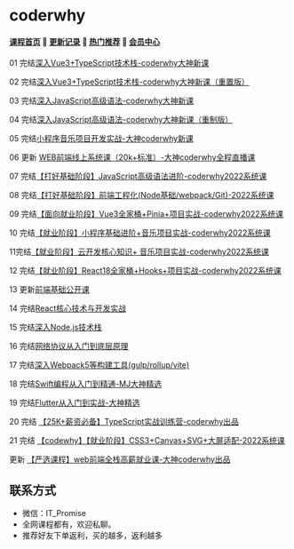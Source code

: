 # coderwhy

#### [**课程首页**](../../README.md) 💖 [**更新记录**](./gxjl.md) 💖 [**热门推荐**](./rmtj.md) 💖 [**会员中心**](./vip.md)

01 完结[深入Vue3+TypeScript技术栈-coderwhy大神新课](https://ke.qq.com/course/3453141)

02 完结[深入Vue3+TypeScript技术栈-coderwhy大神新课（重置版）](https://ke.qq.com/course/3453141)

03 完结[深入JavaScript高级语法-coderwhy大神新课](https://ke.qq.com/course/3619571)

04 完结[深入JavaScript高级语法-coderwhy大神新课（重制版）](http://leaaiv.cn/project-1/doc-18/深入JavaScript高级语法-coderwhy大神新课)

05 完结[小程序音乐项目开发实战-大神coderwhy新课](https://ke.qq.com/course/4162214)

06 更新 [WEB前端线上系统课（20k+标准）-大神coderwhy全程直播课](https://haohuo.jinritemai.com/views/product/detail?id=3538353127273142590)

07 完结[【打好基础阶段】JavaScript高级语法进阶-coderwhy2022系统课](https://ke.qq.com/course/5348790)

08 完结[【打好基础阶段】前端工程化(Node基础/webpack/Git)-2022系统课](https://ke.qq.com/course/5095837)

09 完结[【面向就业阶段】Vue3全家桶+Pinia+项目实战-coderwhy2022系统课](https://ke.qq.com/course/5348743)

10 完结[【就业阶段】小程序基础进阶+音乐项目实战-coderwhy2022系统课](https://ke.qq.com/course/5348776#term_id=105528529)

11完结[【就业阶段】云开发核心知识+ 音乐项目实战-coderwhy2022系统课](https://ke.qq.com/course/5348790)

12 完结[【就业阶段】React18全家桶+Hooks+项目实战-coderwhy2022系统课](https://ke.qq.com/course/5348785#term_id=105528541)

13 更新[前端基础公开课](https://ke.qq.com/course/4903388)

14 完结[React核心技术与开发实战](https://ke.qq.com/course/2555753)

15 完结[深入Node.js技术栈](https://ke.qq.com/course/3025600)

16 完结[网络协议从入门到底层原理](https://ke.qq.com/course/2900359)

17 完结[深入Webpack5等构建工具(gulp/rollup/vite)](https://ke.qq.com/course/3135768)

18 完结[Swift编程从入门到精通-MJ大神精选](https://ke.qq.com/course/392094)

19 完结[Flutter从入门到实战-大神精选](https://ke.qq.com/course/469774)

20 完结 [【25K+薪资必备】TypeScript实战训练营-coderwhy出品](https://ke.qq.com/course/package/78117)

21 完结 [【codewhy】【就业阶段】CSS3+Canvas+SVG+大屏适配-2022系统课](https://ke.qq.com/course/5066569)

更新 [【严选课程】web前端全栈高薪就业课-大神coderwhy出品](https://ke.qq.com/course/4903388#term_id=105074578)

## 联系方式

-  微信：IT_Promise
-  全网课程都有，欢迎私聊。
-  推荐好友下单返利，买的越多，返利越多